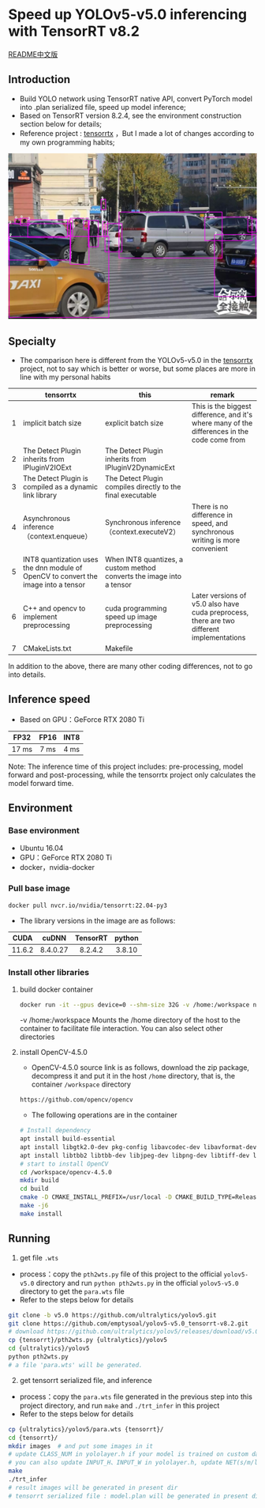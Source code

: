 # Speed up YOLOv5-v5.0 inferencing with TensorRT v8.2
[README中文版](https://github.com/emptysoal/TensorRT-v8-YOLOv5-v5.0/blob/main/README-chinese.md)

## Introduction

- Build YOLO network using TensorRT native API, convert PyTorch model into .plan serialized file, speed up model inference; 
- Based on TensorRT version 8.2.4, see the environment construction section below for details; 
- Reference project : [tensorrtx](https://github.com/wang-xinyu/tensorrtx) ，But I made a lot of changes according to my own programming habits;

![](samples/_002.jpeg)

## Specialty

- The comparison here is different from the YOLOv5-v5.0 in the [tensorrtx](https://github.com/wang-xinyu/tensorrtx) project, not to say which is better or worse, but some places are more in line with my personal habits 

|      | tensorrtx                                                    | this                                                         | remark                                                       |
| ---- | ------------------------------------------------------------ | ------------------------------------------------------------ | ------------------------------------------------------------ |
| 1    | implicit batch size                                          | explicit batch size                                          | This is the biggest difference, and it's where many of the differences in the code come from |
| 2    | The Detect Plugin inherits from IPluginV2IOExt               | The Detect Plugin inherits from IPluginV2DynamicExt          |                                                              |
| 3    | The Detect Plugin is compiled as a dynamic link library      | The Detect Plugin compiles directly to the final executable  |                                                              |
| 4    | Asynchronous inference（context.enqueue）                    | Synchronous inference（context.executeV2）                   | There is no difference in speed, and synchronous writing is more convenient |
| 5    | INT8 quantization uses the dnn module of OpenCV to convert the image into a tensor | When INT8 quantizes, a custom method converts the image into a tensor |                                                              |
| 6    | C++ and opencv to implement preprocessing                    | cuda programming speed up image preprocessing                | Later versions of v5.0 also have cuda preprocess, there are two different implementations |
| 7    | CMakeLists.txt                                               | Makefile                                                     |                                                              |

In addition to the above, there are many other coding differences, not to go into details. 

## Inference speed

- Based on GPU：GeForce RTX 2080 Ti

| FP32  | FP16 | INT8 |
| :---: | :--: | :--: |
| 17 ms | 7 ms | 4 ms |

Note: The inference time of this project includes: pre-processing, model forward and post-processing, while the tensorrtx project only calculates the model forward time. 

## Environment

### Base environment

- Ubuntu 16.04
- GPU：GeForce RTX 2080 Ti
- docker，nvidia-docker

### Pull base image

```bash
docker pull nvcr.io/nvidia/tensorrt:22.04-py3
```

- The library versions in the image are as follows:

|  CUDA  |  cuDNN   | TensorRT | python |
| :----: | :------: | :------: | :----: |
| 11.6.2 | 8.4.0.27 | 8.2.4.2  | 3.8.10 |

### Install other libraries

1. build docker container

   ```bash
   docker run -it --gpus device=0 --shm-size 32G -v /home:/workspace nvcr.io/nvidia/tensorrt:22.04-py3 bash
   ```

   -v /home:/workspace Mounts the /home directory of the host to the container to facilitate file interaction. You can also select other directories 

2. install OpenCV-4.5.0

   - OpenCV-4.5.0 source link is as follows, download the zip package, decompress it and put it in the host `/home` directory, that is, the container `/workspace` directory 

   ```bash
   https://github.com/opencv/opencv
   ```

   - The following operations are in the container

   ```bash
   # Install dependency
   apt install build-essential
   apt install libgtk2.0-dev pkg-config libavcodec-dev libavformat-dev libswscale-dev
   apt install libtbb2 libtbb-dev libjpeg-dev libpng-dev libtiff-dev libdc1394-22-dev
   # start to install OpenCV
   cd /workspace/opencv-4.5.0
   mkdir build
   cd build
   cmake -D CMAKE_INSTALL_PREFIX=/usr/local -D CMAKE_BUILD_TYPE=Release -D OPENCV_GENERATE_PKGCONFIG=ON -D OPENCV_ENABLE_NONFREE=True ..
   make -j6
   make install
   ```

## Running

1. get file `.wts` 

- process：copy the `pth2wts.py` file of this project to the official `yolov5-v5.0` directory and run `python pth2wts.py` in the official `yolov5-v5.0` directory to get the `para.wts` file 
- Refer to the steps below for details 

```bash
git clone -b v5.0 https://github.com/ultralytics/yolov5.git
git clone https://github.com/emptysoal/yolov5-v5.0_tensorrt-v8.2.git
# download https://github.com/ultralytics/yolov5/releases/download/v5.0/yolov5s.pt
cp {tensorrt}/pth2wts.py {ultralytics}/yolov5
cd {ultralytics}/yolov5
python pth2wts.py
# a file 'para.wts' will be generated.
```

2. get tensorrt serialized file, and inference

- process：copy the `para.wts` file generated in the previous step into this project directory, and run `make` and `./trt_infer` in this project 
- Refer to the steps below for details 

```bash
cp {ultralytics}/yolov5/para.wts {tensorrt}/
cd {tensorrt}/
mkdir images  # and put some images in it
# update CLASS_NUM in yololayer.h if your model is trained on custom dataset
# you can also update INPUT_H、INPUT_W in yololayer.h, update NET(s/m/l/x) in trt_infer.cpp
make
./trt_infer
# result images will be generated in present dir
# tensorrt serialized file : model.plan will be generated in present dir
```

